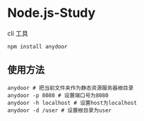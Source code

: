 # Node.js-Study
cli 工具 
```
npm install anydoor
```

## 使用方法
```$xslt
anydoor # 把当前文件夹作为静态资源服务器根目录
anydoor -p 8080 # 设置端口号为8080
anydoor -h localhost # 设置host为localhost
anydoor -d /user # 设置根目录为user
```
